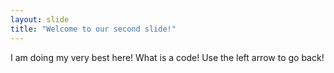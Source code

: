 ```yaml
---
layout: slide
title: "Welcome to our second slide!"
---
```

I am doing my very best here! What is a code! 
Use the left arrow to go back!
